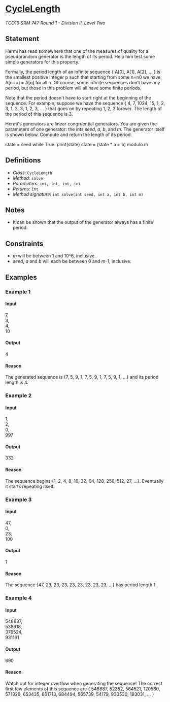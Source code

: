 # [CycleLength](/tc?module=ProblemDetail&rd=17396&pm=15287)
*TCO19 SRM 747 Round 1 - Division II, Level Two*

## Statement
Hermi has read somewhere that one of the measures of quality for a pseudorandom generator is the length of its period.
Help him test some simple generators for this property.

Formally, the period length of an infinite sequence { A[0], A[1], A[2], ... } is the smallest positive integer p such that starting from some n=n0 we have A[n+p] = A[n] for all n.
Of course, some infinite sequences don't have any period, but those in this problem will all have some finite periods.

Note that the period doesn't have to start right at the beginning of the sequence.
For example, suppose we have the sequence { 4, 7, 1024, 15, 1, 2, 3, 1, 2, 3, 1, 2, 3, ... } that goes on by repeating 1, 2, 3 forever.
The length of the period of this sequence is 3.

Hermi's generators are linear congruential generators.
You are given the parameters of one generator: the ints *seed*, *a*, *b*, and *m*.
The generator itself is shown below.
Compute and return the length of its period.

state = seed
while True:
    print(state)
    state = (state * a + b) modulo m

## Definitions
- *Class*: `CycleLength`
- *Method*: `solve`
- *Parameters*: `int, int, int, int`
- *Returns*: `int`
- *Method signature*: `int solve(int seed, int a, int b, int m)`

## Notes
- It can be shown that the output of the generator always has a finite period.

## Constraints
- *m* will be between 1 and 10^6, inclusive.
- *seed*, *a* and *b* will each be between 0 and *m*-1, inclusive.

## Examples
### Example 1
#### Input
<c>7,<br />3,<br />4,<br />10</c>
#### Output
<c>4</c>
#### Reason
The generated sequence is {7, 5, 9, 1, 7, 5, 9, 1, 7, 5, 9, 1, ...} and its period length is 4.

### Example 2
#### Input
<c>1,<br />2,<br />0,<br />997</c>
#### Output
<c>332</c>
#### Reason
The sequence begins {1, 2, 4, 8, 16, 32, 64, 128, 256, 512, 27, ...}. Eventually it starts repeating itself.

### Example 3
#### Input
<c>47,<br />0,<br />23,<br />100</c>
#### Output
<c>1</c>
#### Reason
The sequence {47, 23, 23, 23, 23, 23, 23, 23, 23, ...} has period length 1.

### Example 4
#### Input
<c>548687,<br />538918,<br />376524,<br />931161</c>
#### Output
<c>690</c>
#### Reason
Watch out for integer overflow when generating the sequence! The correct first few elements of this sequence are { 548687, 52352, 564521, 120560, 571829, 653435, 861713, 684494, 565739, 54179, 930530, 193031, ... }



